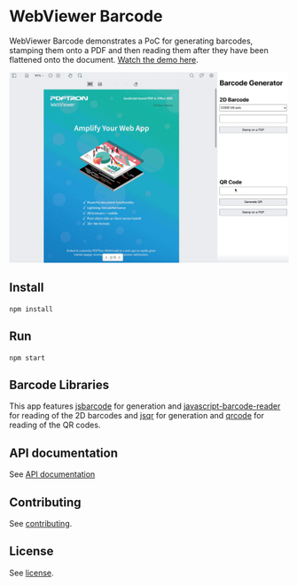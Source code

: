 # WebViewer Barcode

WebViewer Barcode demonstrates a PoC for generating barcodes, stamping them onto a PDF and then reading them after they have been flattened onto the document. [Watch the demo here](https://youtu.be/KCUL3HoFxkM). 

![Screenshot](https://github.com/ApryseSDK/webviewer-barcode/blob/master/barcode.gif)

## Install

```
npm install
```

## Run

```
npm start
```

## Barcode Libraries

This app features [jsbarcode](https://github.com/lindell/JsBarcode) for generation and [javascript-barcode-reader](https://github.com/mubaidr/Javascript-Barcode-Reader) for reading of the 2D barcodes and [jsqr](https://github.com/cozmo/jsQR) for generation and [qrcode](https://github.com/soldair/node-qrcode) for reading of the QR codes.

## API documentation

See [API documentation](https://docs.apryse.com/api/web/global.html#WebViewer__anchor)

## Contributing

See [contributing](./CONTRIBUTING.md).

## License

See [license](./LICENSE).
